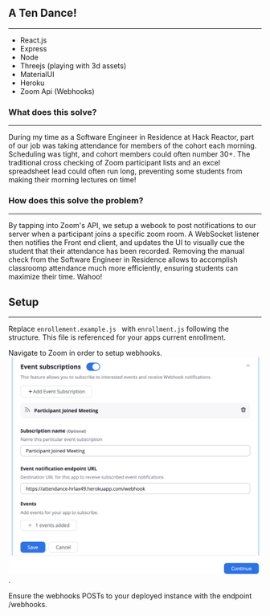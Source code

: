 ## A Ten Dance!
-----
* React.js
* Express
* Node
* Threejs (playing with 3d assets)
* MaterialUI
* Heroku
* Zoom Api (Webhooks)

### What does this solve?
-----
During my time as a Software Engineer in Residence at Hack Reactor, part of our job was taking attendance for members of the cohort each morning. Scheduling was tight, and cohort members could often number 30+. The traditional cross checking of Zoom participant lists and an excel spreadsheet lead could often run long, preventing some students from making their morning lectures on time!

### How does this solve the problem?
------
By tapping into Zoom's API, we setup a webook to post notifications to our server when a participant joins a specific zoom room. A WebSocket listener then notifies the Front end client, and updates the UI to visually cue the student that their attendance has been recorded.
Removing the manual check from the Software Engineer in Residence allows to accomplish classroomp attendance much more efficiently, ensuring students can maximize their time. Wahoo!


## Setup
------
Replace `enrollement.example.js ` with `enrollment.js` following the structure. This file is referenced for your apps current enrollment.

Navigate to Zoom in order to setup webhooks. ![ZoomSetup](./dist/assets/ZoomSetup.png).

Ensure the webhooks POSTs to your deployed instance with the endpoint /webhooks.

